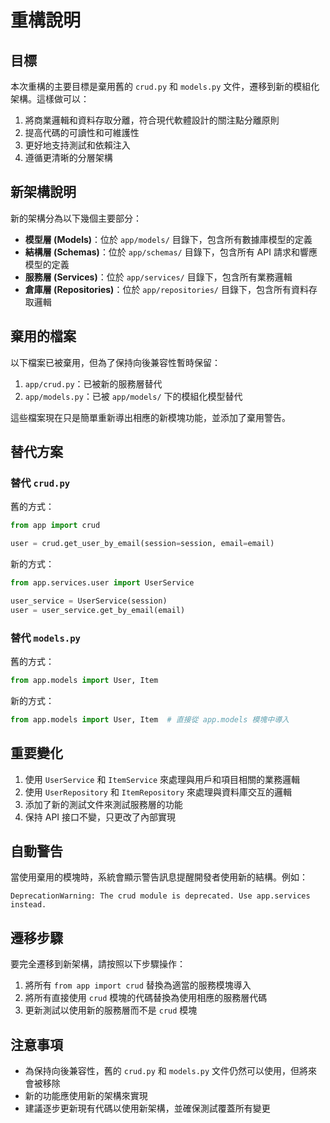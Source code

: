 # 重構說明

## 目標

本次重構的主要目標是棄用舊的 `crud.py` 和 `models.py` 文件，遷移到新的模組化架構。這樣做可以：

1. 將商業邏輯和資料存取分離，符合現代軟體設計的關注點分離原則
2. 提高代碼的可讀性和可維護性
3. 更好地支持測試和依賴注入
4. 遵循更清晰的分層架構

## 新架構說明

新的架構分為以下幾個主要部分：

- **模型層 (Models)**：位於 `app/models/` 目錄下，包含所有數據庫模型的定義
- **結構層 (Schemas)**：位於 `app/schemas/` 目錄下，包含所有 API 請求和響應模型的定義
- **服務層 (Services)**：位於 `app/services/` 目錄下，包含所有業務邏輯
- **倉庫層 (Repositories)**：位於 `app/repositories/` 目錄下，包含所有資料存取邏輯

## 棄用的檔案

以下檔案已被棄用，但為了保持向後兼容性暫時保留：

1. `app/crud.py`：已被新的服務層替代
2. `app/models.py`：已被 `app/models/` 下的模組化模型替代

這些檔案現在只是簡單重新導出相應的新模塊功能，並添加了棄用警告。

## 替代方案

### 替代 `crud.py`

舊的方式：

```python
from app import crud

user = crud.get_user_by_email(session=session, email=email)
```

新的方式：

```python
from app.services.user import UserService

user_service = UserService(session)
user = user_service.get_by_email(email)
```

### 替代 `models.py`

舊的方式：

```python
from app.models import User, Item
```

新的方式：

```python
from app.models import User, Item  # 直接從 app.models 模塊中導入
```

## 重要變化

1. 使用 `UserService` 和 `ItemService` 來處理與用戶和項目相關的業務邏輯
2. 使用 `UserRepository` 和 `ItemRepository` 來處理與資料庫交互的邏輯
3. 添加了新的測試文件來測試服務層的功能
4. 保持 API 接口不變，只更改了內部實現

## 自動警告

當使用棄用的模塊時，系統會顯示警告訊息提醒開發者使用新的結構。例如：

```
DeprecationWarning: The crud module is deprecated. Use app.services instead.
```

## 遷移步驟

要完全遷移到新架構，請按照以下步驟操作：

1. 將所有 `from app import crud` 替換為適當的服務模塊導入
2. 將所有直接使用 `crud` 模塊的代碼替換為使用相應的服務層代碼
3. 更新測試以使用新的服務層而不是 `crud` 模塊

## 注意事項

- 為保持向後兼容性，舊的 `crud.py` 和 `models.py` 文件仍然可以使用，但將來會被移除
- 新的功能應使用新的架構來實現
- 建議逐步更新現有代碼以使用新架構，並確保測試覆蓋所有變更

